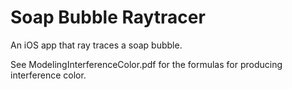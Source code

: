 Soap Bubble Raytracer
=====================

An iOS app that ray traces a soap bubble.

See ModelingInterferenceColor.pdf for the formulas for producing interference color.
